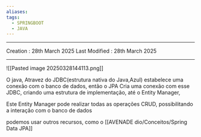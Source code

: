 ```yaml
---
aliases: 
tags:
  - SPRINGBOOT
  - JAVA
---
```

---
Creation : 28th March 2025
Last Modified : 28th March 2025
___



![[Pasted image 20250328144113.png]]


O java, Atravez do JDBC(estrutura nativa do Java,Azul) estabelece uma conexão com o banco de dados, então o JPA Cria uma conexão com esse JDBC, criando uma estrutura de implementação, até o Entity Manager,

Este Entity Manager pode realizar todas as operações CRUD, possibilitando a interação com o banco de dados

podemos usar outros recursos, como o  [[AVENADE dio/Conceitos/Spring Data JPA]]
